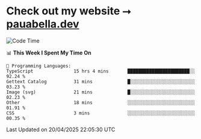 # Check out my website ⭢ [pauabella.dev](https://pauabella.dev)

<!--START_SECTION:waka-->
![Code Time](http://img.shields.io/badge/Code%20Time-4%2C348%20hrs%2021%20mins-blue)

📊 **This Week I Spent My Time On** 

```text
💬 Programming Languages: 
TypeScript               15 hrs 4 mins       ███████████████████████░░   92.24 % 
Gettext Catalog          31 mins             █░░░░░░░░░░░░░░░░░░░░░░░░   03.23 % 
Image (svg)              21 mins             █░░░░░░░░░░░░░░░░░░░░░░░░   02.23 % 
Other                    18 mins             ░░░░░░░░░░░░░░░░░░░░░░░░░   01.91 % 
CSS                      3 mins              ░░░░░░░░░░░░░░░░░░░░░░░░░   00.35 % 
```


 Last Updated on 20/04/2025 22:05:30 UTC
<!--END_SECTION:waka-->
